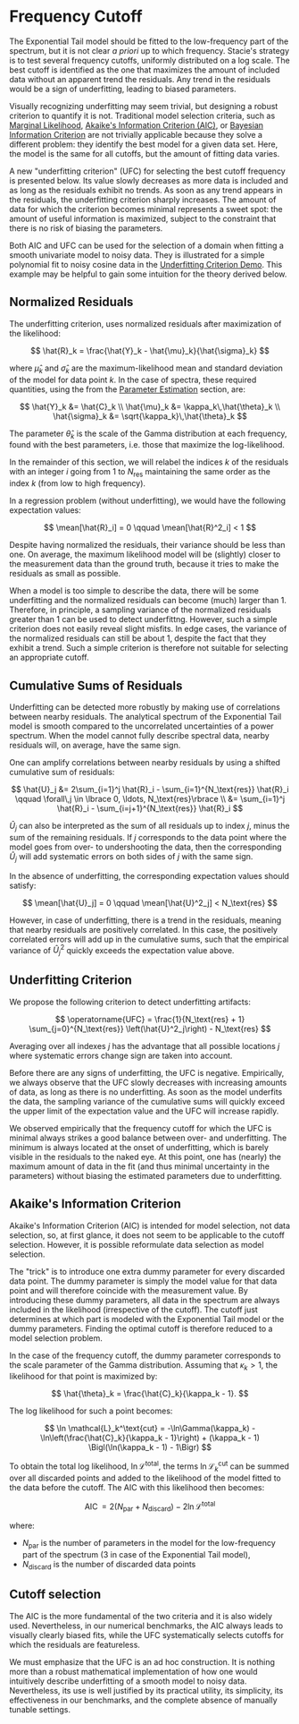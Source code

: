 # Frequency Cutoff

The Exponential Tail model should be fitted to the low-frequency part of the spectrum,
but it is not clear *a priori* up to which frequency.
Stacie's strategy is to test several frequency cutoffs, uniformly distributed on a log scale.
The best cutoff is identified as the one
that maximizes the amount of included data without an apparent trend the residuals.
Any trend in the residuals would be a sign of underfitting, leading to biased parameters.

Visually recognizing underfitting may seem trivial,
but designing a robust criterion to quantify it is not.
Traditional model selection criteria,
such as [Marginal Likelihood](https://en.wikipedia.org/wiki/Marginal_likelihood),
[Akaike's Information Criterion (AIC)](https://en.wikipedia.org/wiki/Akaike_information_criterion),
or [Bayesian Information Criterion](https://en.wikipedia.org/wiki/Bayesian_information_criterion)
are not trivially applicable because they solve a different problem:
they identify the best model for a given data set.
Here, the model is the same for all cutoffs, but the amount of fitting data varies.

A new "underfitting criterion" (UFC) for selecting the best cutoff frequency is presented below.
Its value slowly decreases as more data is included and as long as the residuals exhibit no trends.
As soon as any trend appears in the residuals, the underfitting criterion sharply increases.
The amount of data for which the criterion becomes minimal represents a sweet spot:
the amount of useful information is maximized,
subject to the constraint that there is no risk of biasing the parameters.

Both AIC and UFC can be used for the selection of a domain
when fitting a smooth univariate model to noisy data.
They is illustrated for a simple polynomial fit to noisy cosine data
in the [Underfitting Criterion Demo](../../examples/underfitting_criterion.py).
This example may be helpful to gain some intuition for the theory derived below.


## Normalized Residuals

The underfitting criterion, uses normalized residuals after maximization of the likelihood:

$$
    \hat{R}_k = \frac{\hat{Y}_k - \hat{\mu}_k}{\hat{\sigma}_k}
$$

where $\hat{\mu}_k$ and $\hat{\sigma}_k$ are the maximum-likelihood mean and standard deviation of the model for data point $k$. In the case of spectra, these required quantities, using the from the [Parameter Estimation](#lmax-target) section, are:

$$
  \hat{Y}_k &= \hat{C}_k
  \\
  \hat{\mu}_k &= \kappa_k\,\hat{\theta}_k
  \\
  \hat{\sigma}_k &= \sqrt{\kappa_k}\,\hat{\theta}_k
$$

The parameter $\hat{\theta}_k$ is the scale of the Gamma distribution at each frequency,
found with the best parameters, i.e. those that maximize the log-likelihood.

In the remainder of this section, we will relabel the indices $k$ of the residuals
with an integer $i$ going from $1$ to $N_\text{res}$
maintaining the same order as the index $k$ (from low to high frequency).

In a regression problem (without underfitting), we would have the following expectation values:

$$
    \mean[\hat{R}_i] = 0 \qquad \mean[\hat{R}^2_i] < 1
$$

Despite having normalized the residuals, their variance should be less than one.
On average, the maximum likelihood model will be (slightly) closer to the measurement data
than the ground truth, because it tries to make the residuals as small as possible.

When a model is too simple to describe the data,
there will be some underfitting and the normalized residuals can become (much) larger than 1.
Therefore, in principle, a sampling variance of the normalized residuals
greater than 1 can be used to detect underfittng.
However, such a simple criterion does not easily reveal slight misfits.
In edge cases, the variance of the normalized residuals can still be about 1,
despite the fact that they exhibit a trend.
Such a simple criterion is therefore not suitable for selecting an appropriate cutoff.


## Cumulative Sums of Residuals

Underfitting can be detected more robustly by
making use of correlations between nearby residuals.
The analytical spectrum of the Exponential Tail model is smooth
compared to the uncorrelated uncertainties of a power spectrum.
When the model cannot fully describe spectral data,
nearby residuals will, on average, have the same sign.

One can amplify correlations between nearby residuals
by using a shifted cumulative sum of residuals:

$$
    \hat{U}_j
        &= 2\sum_{i=1}^j \hat{R}_i - \sum_{i=1}^{N_\text{res}} \hat{R}_i
           \qquad \forall\,j \in \lbrace 0, \ldots, N_\text{res}\rbrace
    \\
        &= \sum_{i=1}^j \hat{R}_i - \sum_{i=j+1}^{N_\text{res}} \hat{R}_i
$$

$\hat{U}_j$ can also be interpreted as the sum of all residuals up to index $j$,
minus the sum of the remaining residuals.
If $j$ corresponds to the data point where the model goes from over- to undershooting the data,
then the corresponding $\hat{U}_j$ will add systematic errors on both sides of $j$ with the same sign.

In the absence of underfitting, the corresponding expectation values should satisfy:

$$
    \mean[\hat{U}_j] = 0 \qquad \mean[\hat{U}^2_j] < N_\text{res}
$$

However, in case of underfitting, there is a trend in the residuals,
meaning that nearby residuals are positively correlated.
In this case, the positively correlated errors will add up in the cumulative sums,
such that the empirical variance of $\hat{U}^2_j$ quickly exceeds the expectation value above.


## Underfitting Criterion

We propose the following criterion to detect underfitting artifacts:

$$
    \operatorname{UFC}
        = \frac{1}{N_\text{res} + 1} \sum_{j=0}^{N_\text{res}}
           \left(\hat{U}^2_j\right) - N_\text{res}
$$

Averaging over all indexes $j$ has the advantage that
all possible locations $j$ where systematic errors change sign are taken into account.

Before there are any signs of underfitting, the UFC is negative.
Empirically, we always observe that the UFC slowly decreases with increasing amounts of data,
as long as there is no underfitting.
As soon as the model underfits the data,
the sampling variance of the cumulative sums will quickly exceed
the upper limit of the expectation value and the UFC will increase rapidly.

We observed empirically that the frequency cutoff for which the UFC is minimal
always strikes a good balance between over- and underfitting.
The minimum is always located at the onset of underfitting,
which is barely visible in the residuals to the naked eye.
At this point, one has (nearly) the maximum amount of data in the fit
(and thus minimal uncertainty in the parameters)
without biasing the estimated parameters due to underfitting.


## Akaike's Information Criterion

Akaike's Information Criterion (AIC) is intended for model selection, not data selection,
so, at first glance, it does not seem to be applicable to the cutoff selection.
However, it is possible reformulate data selection as model selection.

The "trick" is to introduce one extra dummy parameter for every discarded data point.
The dummy parameter is simply the model value for that data point and will therefore coincide
with the measurement value.
By introducing these dummy parameters,
all data in the spectrum are always included in the likelihood (irrespective of the cutoff).
The cutoff just determines at which part is modeled with the Exponential Tail model or the dummy
parameters.
Finding the optimal cutoff is therefore reduced to a model selection problem.

In the case of the frequency cutoff,
the dummy parameter corresponds to the scale parameter of the Gamma distribution.
Assuming that $\kappa_k > 1$, the likelihood for that point is maximized by:

$$
    \hat{\theta}_k = \frac{\hat{C}_k}{\kappa_k - 1}.
$$

The log likelihood for such a point becomes:

$$
    \ln \mathcal{L}_k^\text{cut} =
        -\ln\Gamma(\kappa_k)
        - \ln\left(\frac{\hat{C}_k}{\kappa_k - 1}\right)
        + (\kappa_k - 1) \Bigl(\ln(\kappa_k - 1) - 1\Bigr)
$$

To obtain the total log likelihood, $\ln\mathcal{L}^\text{total}$,
the terms $\ln \mathcal{L}_k^\text{cut}$ can be summed over all discarded points
and added to the likelihood of the model fitted to the data before the cutoff.
The AIC with this likelihood then becomes:

$$
    \operatorname{AIC}
    = 2 (N_\text{par} + N_\text{discard}) - 2 \ln\mathcal{L}^\text{total}
$$

where:

- $N_\text{par}$ is the number of parameters in the model for the low-frequency part of the spectrum
  (3 in case of the Exponential Tail model),
- $N_\text{discard}$ is the number of discarded data points


## Cutoff selection

The AIC is the more fundamental of the two criteria and it is also widely used.
Nevertheless, in our numerical benchmarks, the AIC always leads to visually clearly biased fits,
while the UFC systematically selects cutoffs for which the residuals are featureless.

We must emphasize that the UFC is an ad hoc construction.
It is nothing more than a robust mathematical implementation
of how one would intuitively describe underfitting of a smooth model to noisy data.
Nevertheless, its use is well justified by its practical utility,
its simplicity, its effectiveness in our benchmarks,
and the complete absence of manually tunable settings.
